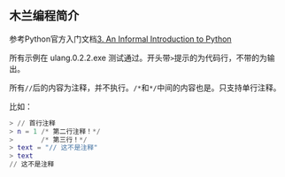 ## 木兰编程简介

参考Python官方入门文档[3. An Informal Introduction to Python](https://docs.python.org/3.7/tutorial/introduction.html)

所有示例在 ulang.0.2.2.exe 测试通过。开头带`>`提示的为代码行，不带的为输出。

所有`//`后的内容为注释，并不执行。`/*`和`*/`中间的内容也是。只支持单行注释。

比如：
```lua
> // 首行注释
> n = 1 /* 第二行注释！*/
>       /* 第三行！*/
> text = "// 这不是注释"
> text
// 这不是注释
```